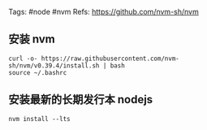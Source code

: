 Tags: #node #nvm
Refs: https://github.com/nvm-sh/nvm
## 安装 nvm

```shell
curl -o- https://raw.githubusercontent.com/nvm-sh/nvm/v0.39.4/install.sh | bash
source ~/.bashrc
```

## 安装最新的长期发行本 nodejs

```shell
nvm install --lts
```